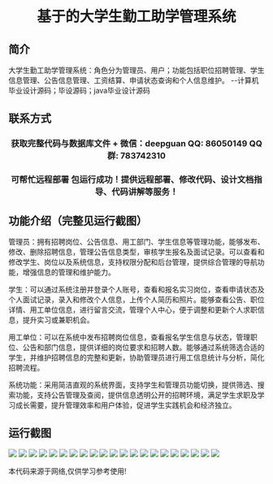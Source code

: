 <p><h1 align="center">基于的大学生勤工助学管理系统</h1></p>

## 简介
大学生勤工助学管理系统：角色分为管理员、用户；功能包括职位招聘管理、学生信息管理、公告信息管理、工资结算、申请状态查询和个人信息维护。    --计算机毕业设计源码；毕设源码；java毕业设计源码


## 联系方式
<p><h3 align="center">获取完整代码与数据库文件 + 微信：deepguan QQ: 86050149 QQ群: 783742310</h3></p>
<p><h3 align="center">可帮忙远程部署 包运行成功！提供远程部署、修改代码、设计文档指导、代码讲解等服务！</h3></p>

## 功能介绍（完整见运行截图）
管理员：拥有招聘岗位、公告信息、用工部门、学生信息等管理功能，能够发布、修改、删除招聘信息，管理公告信息类型，审核学生报名及面试记录。可以查看和修改学生、岗位以及系统信息，支持权限分配和后台管理，提供综合管理的导航功能，增强信息的管理和维护能力。

学生：可以通过系统注册并登录个人账号，查看和报名实习岗位，查看申请状态及个人面试记录，录入和修改个人信息，上传个人简历和照片。能够查看公告、职位详情、用工单位信息，进行留言交流，管理个人中心，便于调整和更新个人求职信息，提升实习或兼职机会。

用工单位：可以在系统中发布招聘岗位信息，查看报名学生信息与状态，管理职位、公告和部门信息，提供详细的岗位要求和招聘人数。能够通过系统筛选合适的学生，并维护招聘信息的完整和更新，协助管理员进行用工信息统计与分析，简化招聘流程。

系统功能：采用简洁直观的系统界面，支持学生和管理员功能切换，提供筛选、搜索功能，支持公告管理及查阅，提供信息透明公开的招聘环境，满足学生求职及学习成长需要，提升管理效率和用户体验，促进学生实践机会和经济独立。


## 运行截图
![](https://bs-1329754181.cos.ap-shanghai.myqcloud.com/ssm/UniversityStudentWorkStudyManagementSystem/img/001.jpg)
![](https://bs-1329754181.cos.ap-shanghai.myqcloud.com/ssm/UniversityStudentWorkStudyManagementSystem/img/002.jpg)
![](https://bs-1329754181.cos.ap-shanghai.myqcloud.com/ssm/UniversityStudentWorkStudyManagementSystem/img/003.jpg)
![](https://bs-1329754181.cos.ap-shanghai.myqcloud.com/ssm/UniversityStudentWorkStudyManagementSystem/img/004.jpg)
![](https://bs-1329754181.cos.ap-shanghai.myqcloud.com/ssm/UniversityStudentWorkStudyManagementSystem/img/005.jpg)
![](https://bs-1329754181.cos.ap-shanghai.myqcloud.com/ssm/UniversityStudentWorkStudyManagementSystem/img/006.jpg)
![](https://bs-1329754181.cos.ap-shanghai.myqcloud.com/ssm/UniversityStudentWorkStudyManagementSystem/img/007.jpg)
![](https://bs-1329754181.cos.ap-shanghai.myqcloud.com/ssm/UniversityStudentWorkStudyManagementSystem/img/008.jpg)
![](https://bs-1329754181.cos.ap-shanghai.myqcloud.com/ssm/UniversityStudentWorkStudyManagementSystem/img/009.jpg)
![](https://bs-1329754181.cos.ap-shanghai.myqcloud.com/ssm/UniversityStudentWorkStudyManagementSystem/img/010.jpg)
![](https://bs-1329754181.cos.ap-shanghai.myqcloud.com/ssm/UniversityStudentWorkStudyManagementSystem/img/011.jpg)
![](https://bs-1329754181.cos.ap-shanghai.myqcloud.com/ssm/UniversityStudentWorkStudyManagementSystem/img/012.jpg)
![](https://bs-1329754181.cos.ap-shanghai.myqcloud.com/ssm/UniversityStudentWorkStudyManagementSystem/img/013.jpg)
![](https://bs-1329754181.cos.ap-shanghai.myqcloud.com/ssm/UniversityStudentWorkStudyManagementSystem/img/014.jpg)
![](https://bs-1329754181.cos.ap-shanghai.myqcloud.com/ssm/UniversityStudentWorkStudyManagementSystem/img/015.jpg)
![](https://bs-1329754181.cos.ap-shanghai.myqcloud.com/ssm/UniversityStudentWorkStudyManagementSystem/img/016.jpg)
![](https://bs-1329754181.cos.ap-shanghai.myqcloud.com/ssm/UniversityStudentWorkStudyManagementSystem/img/017.jpg)
![](https://bs-1329754181.cos.ap-shanghai.myqcloud.com/ssm/UniversityStudentWorkStudyManagementSystem/img/018.jpg)
![](https://bs-1329754181.cos.ap-shanghai.myqcloud.com/ssm/UniversityStudentWorkStudyManagementSystem/img/019.jpg)
![](https://bs-1329754181.cos.ap-shanghai.myqcloud.com/ssm/UniversityStudentWorkStudyManagementSystem/img/020.jpg)
![](https://bs-1329754181.cos.ap-shanghai.myqcloud.com/ssm/UniversityStudentWorkStudyManagementSystem/img/021.jpg)

<p>本代码来源于网络,仅供学习参考使用!</p>
